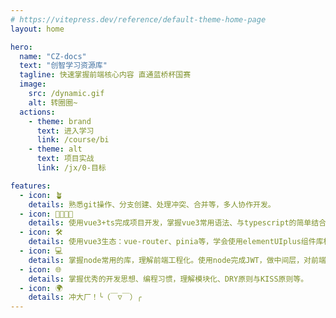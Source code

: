 ```yaml
---
# https://vitepress.dev/reference/default-theme-home-page
layout: home

hero:
  name: "CZ-docs"
  text: "创智学习资源库"
  tagline: 快速掌握前端核心内容 直通蓝桥杯国赛
  image:
    src: /dynamic.gif
    alt: 转圈圈~
  actions:
    - theme: brand
      text: 进入学习
      link: /course/bi
    - theme: alt
      text: 项目实战
      link: /jx/0-目标

features:
  - icon: 🪴
    details: 熟悉git操作、分支创建、处理冲突、合并等，多人协作开发。
  - icon: 👨‍👩‍👧‍👦
    details: 使用vue3+ts完成项目开发，掌握vue3常用语法、与typescript的简单结合、学会组件化开发的思想。
  - icon: 🛠️
    details: 使用vue3生态：vue-router、pinia等，学会使用elementUIplus组件库构建各种常用页面布局。
  - icon: 💻
    details: 掌握node常用的库，理解前端工程化。使用node完成JWT，做中间层，对前端请求做拦截。
  - icon: 🌐
    details: 掌握优秀的开发思想、编程习惯，理解模块化、DRY原则与KISS原则等。
  - icon: 🌍
    details: 冲大厂！╰（￣▽￣）╭
---
```



<script setup>
if (!window.created && document.body.clientWidth >= 750) {
    createImage();
}
window.created = true;


function createImage() {
//     const img = document.createElement('img');
//     img.src = '/dls.jpg';
// // const el = document.querySelector('.content-body');
// // const { width, right } = el ? el.getBoundingClientRect() : { width: 0, right: 50 };
// // const pos = right - width;


//     Object.assign(img.style, {
//         position: 'fixed',
//         bottom: '0px',
//         right: '20px',
//         width: '100px',
//         height: 'auto',
//         zIndex: '10000',
//         transform: 'rotateY(180deg)'
//     });
//     document.body.appendChild(img);
}


const authorMap = {
    'course': 'Huanxiaomang',
    'jx': 'Huanxiaomang hakurei77',
    '3-vue3': 'hakurei77',

}


const default_author = 'Huanxiaomang';

const _historyWrap = function (type) {
    const orig = history[type];
    const e = new Event(type);
    return function () {
        const rv = orig.apply(this, arguments);
        e.arguments = arguments;
        window.dispatchEvent(e);
        return rv;
    };
};
history.pushState = _historyWrap('pushState');
history.replaceState = _historyWrap('replaceState');

window.addEventListener('pushState', function (e) {
    handleRouteChange();

});

window.addEventListener('replaceState', function (e) {
    handleRouteChange();

});

window.addEventListener('popstate', function (event) {
    // 处理路由变化
    handleRouteChange();
});


// 初始化页面时的路由处理
handleRouteChange();

// 处理路由变化的函数
function handleRouteChange() {
    // 获取当前路由
    let currentRoute = window.location.href;
    for (const key in authorMap) {
        if (currentRoute.includes(key)) {
            setAuthorText(authorMap[key]);
        } else {
            setAuthorText(default_author);
        }
    }


}

function setAuthorText(text) {
    const btn = document.querySelector('.edit-link-button');

    if (btn) {
        btn.innerText = `作者：${text}`;
    }
}


</script>
